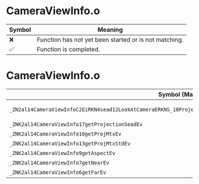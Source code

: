 # CameraViewInfo.o
| Symbol | Meaning 
| ------------- | ------------- 
| :x: | Function has not yet been started or is not matching. 
| :white_check_mark: | Function is completed. 


# CameraViewInfo.o
| Symbol (Mangled) | Symbol (Demangled) | Decompiled? |
| ------------- |  ------------- | ------------- |
| `_ZN2al14CameraViewInfoC2EiRKN4sead12LookAtCameraERKNS_10ProjectionERKNS_14CameraViewFlagERKNS_19OrthoProjectionInfoE` | `al::CameraViewInfo::CameraViewInfo(int,sead::LookAtCamera const&,al::Projection const&,al::CameraViewFlag const&,al::OrthoProjectionInfo const&)` | :x: |
| `_ZNK2al14CameraViewInfo17getProjectionSeadEv` | `al::CameraViewInfo::getProjectionSead(void)const` | :x: |
| `_ZNK2al14CameraViewInfo10getProjMtxEv` | `al::CameraViewInfo::getProjMtx(void)const` | :x: |
| `_ZNK2al14CameraViewInfo13getProjMtxStdEv` | `al::CameraViewInfo::getProjMtxStd(void)const` | :x: |
| `_ZNK2al14CameraViewInfo9getAspectEv` | `al::CameraViewInfo::getAspect(void)const` | :x: |
| `_ZNK2al14CameraViewInfo7getNearEv` | `al::CameraViewInfo::getNear(void)const` | :x: |
| `_ZNK2al14CameraViewInfo6getFarEv` | `al::CameraViewInfo::getFar(void)const` | :x: |
